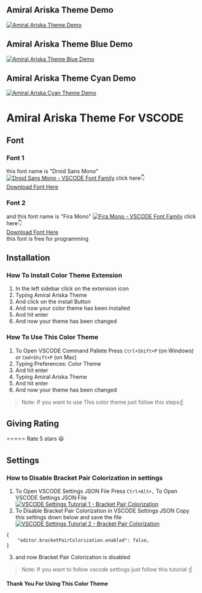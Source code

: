 ## Amiral Ariska Theme Demo
[![Amiral Ariska Theme Demo](https://xp.io/storage/13ghS6gs.gif)](https://raw.githubusercontent.com/amiralariska/amiral-ariska-vscode-theme/amiral-ariska-theme/images/amiral-ariska-theme-blue-cyan/amiral-ariska-theme-blue-cyan-demo.gif)
## Amiral Ariska Theme Blue Demo
[![Amiral Ariska Theme Blue Demo](https://xp.io/storage/1m79BjfX.gif)](https://raw.githubusercontent.com/amiralariska/amiral-ariska-vscode-theme/amiral-ariska-theme/images/amiral-ariska-theme-blue/amiral-ariska-theme-blue-demo.gif)
## Amiral Ariska Theme Cyan Demo
[![Amiral Ariska Cyan Theme Demo](https://xp.io/storage/13fyTcBh.gif)](https://raw.githubusercontent.com/amiralariska/amiral-ariska-vscode-theme/amiral-ariska-theme/images/amiral-ariska-theme-cyan/amiral-ariska-theme-demo.gif)
# Amiral Ariska Theme For VSCODE
## Font
### Font 1
this font name is "Droid Sans Mono"
[![Droid Sans Mono - VSCODE Font Family](https://xp.io/storage/zBdUWNf.jpg)](https://www.1001fonts.com/droid-sans-mono-font.html)
click here👇<br>
[Download Font Here](https://www.1001fonts.com/download/droid-sans-mono.zip)
### Font 2
and this font name is "Fira Mono"
[![Fira Mono - VSCODE Font Family](https://xp.io/storage/zB8NBGM.jpg)](https://fonts.google.com/specimen/Fira+Mono?query=Fira+Mono)
click here👇<br>
[Download Font Here](https://fonts.google.com/download?family=Fira%20Mono)<br>
this font is free for programming

## Installation
### How To Install Color Theme Extension
1. In the left sidebar click on the extension icon
2. Typing Amiral Ariska Theme
3. And click on the install Button
4. And now your color theme has been installed
5. And hit enter
6. And now your theme has been changed

### How To Use This Color Theme
1. To Open VSCODE Command Pallete Press `Ctrl+Shift+P` (on Windows) or `Cmd+Shift+P` (on Mac)
2. Typing Preferences: Color Theme
3. And hit enter
4. Typing Amiral Ariska Theme
5. And hit enter
6. And now your theme has been changed
> Note: If you want to use This color theme just follow this steps☝
## Giving Rating
⭐⭐⭐⭐⭐ Rate 5 stars 😃

## Settings
### How to Disable Bracket Pair Colorization in settings
1. To Open VSCODE Settings JSON File Press `Ctrl+Alt+,` To Open VSCODE Settings JSON File
[![VSCODE Settings Tutorial 1 - Bracket Pair Colorization](https://xp.io/storage/EzOJI4y.gif)](https://xp.io/storage/EzOJI4y.gif)
2. To Disable Bracket Pair Colorization in VSCODE Settings JSON Copy this settings down below and save the file
[![VSCODE Settings Tutorial 2 - Bracket Pair Colorization](https://xp.io/storage/EzUsvYT.gif)](https://xp.io/storage/EzUsvYT.gif)
```jsonc
{
    "editor.bracketPairColorization.enabled": false,
}
```
3. and now Bracket Pair Colorization is disabled
> Note: If you want to follow vscode settings just follow this tutorial ☝

**Thank You For Using This Color Theme**